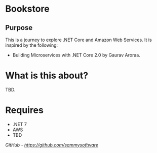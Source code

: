 # Bookstore
## Purpose
This is a journey to explore .NET Core and Amazon Web Services.  It is inspired by the following:
* Building Microservices with .NET Core 2.0 by Gaurav Aroraa.

# What is this about?
TBD.

# Requires
* .NET 7
* AWS
* TBD

*GitHub - https://github.com/sammysoftware*

